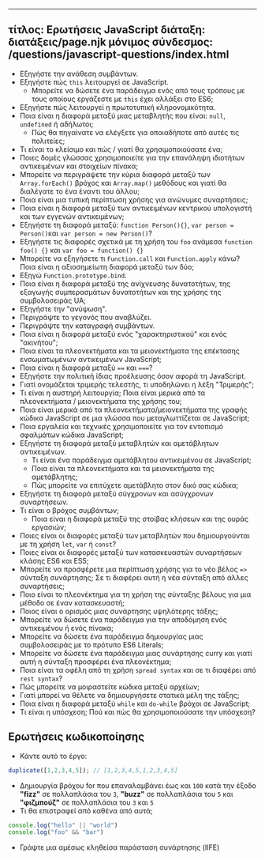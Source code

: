***

## τίτλος: Ερωτήσεις JavaScript&#xA;διάταξη: διατάξεις/page.njk&#xA;μόνιμος σύνδεσμος: /questions/javascript-questions/index.html

*   Εξηγήστε την ανάθεση συμβάντων.
*   Εξηγήστε πώς `this` λειτουργεί σε JavaScript.
    *   Μπορείτε να δώσετε ένα παράδειγμα ενός από τους τρόπους με τους οποίους εργάζεστε με `this` έχει αλλάξει στο ES6;
*   Εξηγήστε πώς λειτουργεί η πρωτοτυπική κληρονομικότητα.
*   Ποια είναι η διαφορά μεταξύ μιας μεταβλητής που είναι: `null`, `undefined` ή αδήλωτοι;
    *   Πώς θα πηγαίνατε να ελέγξετε για οποιαδήποτε από αυτές τις πολιτείες;
*   Τι είναι το κλείσιμο και πώς / γιατί θα χρησιμοποιούσατε ένα;
*   Ποιες δομές γλώσσας χρησιμοποιείτε για την επανάληψη ιδιοτήτων αντικειμένων και στοιχείων πίνακα;
*   Μπορείτε να περιγράψετε την κύρια διαφορά μεταξύ των `Array.forEach()` βρόχος και `Array.map()` μεθόδους και γιατί θα διαλέγατε το ένα έναντι του άλλου;
*   Ποια είναι μια τυπική περίπτωση χρήσης για ανώνυμες συναρτήσεις;
*   Ποια είναι η διαφορά μεταξύ των αντικειμένων κεντρικού υπολογιστή και των εγγενών αντικειμένων;
*   Εξηγήστε τη διαφορά μεταξύ: `function Person(){}`, `var person = Person()`και `var person = new Person()`?
*   Εξηγήστε τις διαφορές σχετικά με τη χρήση του `foo` ανάμεσα `function foo() {}` και `var foo = function() {}`
*   Μπορείτε να εξηγήσετε τι `Function.call` και `Function.apply` κάνω? Ποια είναι η αξιοσημείωτη διαφορά μεταξύ των δύο;
*   Εξηγώ `Function.prototype.bind`.
*   Ποια είναι η διαφορά μεταξύ της ανίχνευσης δυνατοτήτων, της εξαγωγής συμπερασμάτων δυνατοτήτων και της χρήσης της συμβολοσειράς UA;
*   Εξηγήστε την "ανύψωση".
*   Περιγράψτε το γεγονός που αναβλύζει.
*   Περιγράψτε την καταγραφή συμβάντων.
*   Ποια είναι η διαφορά μεταξύ ενός "χαρακτηριστικού" και ενός "ακινήτου";
*   Ποια είναι τα πλεονεκτήματα και τα μειονεκτήματα της επέκτασης ενσωματωμένων αντικειμένων JavaScript;
*   Ποια είναι η διαφορά μεταξύ `==` και `===`?
*   Εξηγήστε την πολιτική ίδιας προέλευσης όσον αφορά τη JavaScript.
*   Γιατί ονομάζεται τριμερής τελεστής, τι υποδηλώνει η λέξη "Τριμερής";
*   Τι είναι η αυστηρή λειτουργία; Ποια είναι μερικά από τα πλεονεκτήματα / μειονεκτήματα της χρήσης του;
*   Ποια είναι μερικά από τα πλεονεκτήματα/μειονεκτήματα της γραφής κώδικα JavaScript σε μια γλώσσα που μεταγλωττίζεται σε JavaScript;
*   Ποια εργαλεία και τεχνικές χρησιμοποιείτε για τον εντοπισμό σφαλμάτων κώδικα JavaScript;
*   Εξηγήστε τη διαφορά μεταξύ μεταβλητών και αμετάβλητων αντικειμένων.
    *   Τι είναι ένα παράδειγμα αμετάβλητου αντικειμένου σε JavaScript;
    *   Ποια είναι τα πλεονεκτήματα και τα μειονεκτήματα της αμετάβλητης;
    *   Πώς μπορείτε να επιτύχετε αμετάβλητο στον δικό σας κώδικα;
*   Εξηγήστε τη διαφορά μεταξύ σύγχρονων και ασύγχρονων συναρτήσεων.
*   Τι είναι ο βρόχος συμβάντων;
    *   Ποια είναι η διαφορά μεταξύ της στοίβας κλήσεων και της ουράς εργασιών;
*   Ποιες είναι οι διαφορές μεταξύ των μεταβλητών που δημιουργούνται με τη χρήση `let`, `var` ή `const`?
*   Ποιες είναι οι διαφορές μεταξύ των κατασκευαστών συναρτήσεων κλάσης ES6 και ES5;
*   Μπορείτε να προσφέρετε μια περίπτωση χρήσης για το νέο βέλος `=>` σύνταξη συνάρτησης; Σε τι διαφέρει αυτή η νέα σύνταξη από άλλες συναρτήσεις;
*   Ποιο είναι το πλεονέκτημα για τη χρήση της σύνταξης βέλους για μια μέθοδο σε έναν κατασκευαστή;
*   Ποιος είναι ο ορισμός μιας συνάρτησης υψηλότερης τάξης;
*   Μπορείτε να δώσετε ένα παράδειγμα για την αποδόμηση ενός αντικειμένου ή ενός πίνακα;
*   Μπορείτε να δώσετε ένα παράδειγμα δημιουργίας μιας συμβολοσειράς με το πρότυπο ES6 Literals;
*   Μπορείτε να δώσετε ένα παράδειγμα μιας συνάρτησης curry και γιατί αυτή η σύνταξη προσφέρει ένα πλεονέκτημα;
*   Ποια είναι τα οφέλη από τη χρήση `spread syntax` και σε τι διαφέρει από `rest syntax`?
*   Πώς μπορείτε να μοιραστείτε κώδικα μεταξύ αρχείων;
*   Γιατί μπορεί να θέλετε να δημιουργήσετε στατικά μέλη της τάξης;
*   Ποια είναι η διαφορά μεταξύ `while` και `do-while` βρόχοι σε JavaScript;
*   Τι είναι η υπόσχεση; Πού και πώς θα χρησιμοποιούσατε την υπόσχεση?

## Ερωτήσεις κωδικοποίησης

*   Κάντε αυτό το έργο:

```javascript
duplicate([1,2,3,4,5]); // [1,2,3,4,5,1,2,3,4,5]
```

*   Δημιουργία βρόχου for που επαναλαμβάνει έως και `100` κατά την έξοδο **"fizz"** σε πολλαπλάσια του `3`, **"buzz"** σε πολλαπλάσια του `5` και **"φιζμπούζ"** σε πολλαπλάσια του `3` και `5`
*   Τι θα επιστραφεί από καθένα από αυτά;

```javascript
console.log("hello" || "world")
console.log("foo" && "bar")
```

*   Γράψτε μια αμέσως κληθείσα παράσταση συνάρτησης (IIFE)
